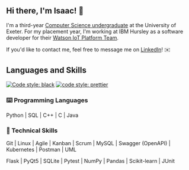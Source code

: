 ## Hi there, I'm Isaac! 👋

I'm a third-year [Computer Science undergraduate](https://www.exeter.ac.uk/undergraduate/courses/computerscience/comsci/)
at the University of Exeter. For my placement year, I'm working at IBM Hursley
as a software developer for their
[Watson IoT Platform Team](https://internetofthings.ibmcloud.com/).

If you'd like to contact me, feel free to message me on
[LinkedIn](https://www.linkedin.com/in/isaaccheng9)! ✉️

## Languages and Skills

[![Code style: black](https://img.shields.io/badge/code%20style-black-000000.svg)](https://github.com/psf/black)
[![code style: prettier](https://img.shields.io/badge/code_style-prettier-ff69b4.svg)](https://github.com/prettier/prettier)

### ⌨️ Programming Languages

Python | SQL | C++ | C | Java

### 🧠 Technical Skills

Git | Linux | Agile | Kanban | Scrum | MySQL | Swagger (OpenAPI) | Kubernetes |
Postman | UML

Flask | PyQt5 | SQLite | Pytest | NumPy | Pandas | Scikit-learn | JUnit
